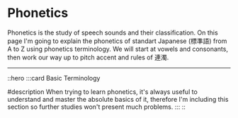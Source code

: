 # Phonetics

Phonetics is the study of speech sounds and their classification. On this page I'm going to explain the phonetics of standart Japanese (標準語) from A to Z using phonetics terminology. We will start at vowels and consonants, then work our way up to pitch accent and rules of 連濁.

---

::hero
  :::card
  Basic Terminology
  
  #description
  When trying to learn phonetics, it's always useful to understand and master the absolute basics of it, therefore I'm including this section so further studies won't present much problems.
  :::
::
